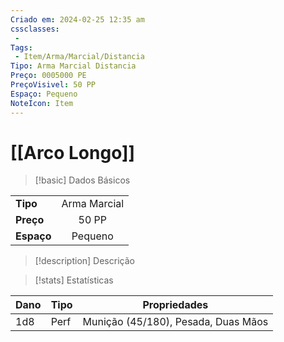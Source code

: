 ```yaml
---
Criado em: 2024-02-25 12:35 am
cssclasses:
 - 
Tags:
 - Item/Arma/Marcial/Distancia
Tipo: Arma Marcial Distancia
Preço: 0005000 PE
PreçoVisivel: 50 PP
Espaço: Pequeno
NoteIcon: Item
---
```

# [[Arco Longo]]

> [!basic] Dados Básicos
> 
|            |     |
| ---------- |:---:|
| **Tipo**   |  Arma Marcial   |
| **Preço**  |  50 PP   |
| **Espaço** |  Pequeno   |
>
 
> [!description] Descrição
> 
>

> [!stats] Estatísticas
>
| Dano  | Tipo | Propriedades |
| --- | ----- | ----------- |
|  1d8   |   Perf    |     Munição (45/180), Pesada, Duas Mãos        |
